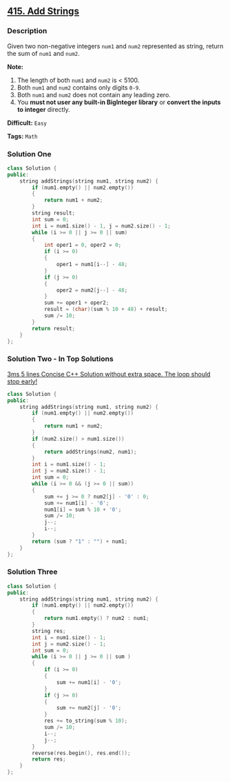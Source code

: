 ## [415. Add Strings](https://leetcode.com/problems/add-strings/#/description)

### Description

Given two non-negative integers `num1` and `num2` represented as string, return the sum of `num1` and `num2`.

**Note:**

1. The length of both `num1` and `num2` is < 5100.
2. Both `num1` and `num2` contains only digits `0-9`.
3. Both `num1` and `num2` does not contain any leading zero.
4. You **must not user any built-in BigInteger library** or **convert the inputs to integer** directly.

**Difficult:** `Easy`

**Tags:** `Math`

### Solution One

```c++
class Solution {
public:
    string addStrings(string num1, string num2) {
        if (num1.empty() || num2.empty())
        {
            return num1 + num2;
        }
        string result;
        int sum = 0;
        int i = num1.size() - 1, j = num2.size() - 1;
        while (i >= 0 || j >= 0 || sum)
        {
            int oper1 = 0, oper2 = 0;
            if (i >= 0)
            {
                oper1 = num1[i--] - 48;
            }
            if (j >= 0)
            {
                oper2 = num2[j--] - 48;
            }
            sum += oper1 + oper2;
            result = (char)(sum % 10 + 48) + result;
            sum /= 10;
        }
        return result;
    }
};
```

### Solution Two - In Top Solutions

[3ms 5 lines Concise C++ Solution without extra space. The loop should stop early!](https://discuss.leetcode.com/topic/62281/3ms-5-lines-concise-c-solution-without-extra-space-the-loop-should-stop-early)

```c++
class Solution {
public:
    string addStrings(string num1, string num2) {
        if (num1.empty() || num2.empty())
        {
            return num1 + num2;
        }
        if (num2.size() > num1.size())
        {
            return addStrings(num2, num1);
        }
        int i = num1.size() - 1;
        int j = num2.size() - 1;
        int sum = 0;
        while (i >= 0 && (j >= 0 || sum))
        {
            sum += j >= 0 ? num2[j] - '0' : 0;
            sum += num1[i] - '0';
            num1[i] = sum % 10 + '0';
            sum /= 10;
            j--;
            i--;
        }
        return (sum ? "1" : "") + num1;
    }
};
```

### Solution Three

```c++
class Solution {
public:
    string addStrings(string num1, string num2) {
        if (num1.empty() || num2.empty())
        {
            return num1.empty() ? num2 : num1;
        }
        string res;
        int i = num1.size() - 1;
        int j = num2.size() - 1;
        int sum = 0;
        while (i >= 0 || j >= 0 || sum )
        {
            if (i >= 0)
            {
                sum += num1[i] - '0';
            }
            if (j >= 0)
            {
                sum += num2[j] - '0';
            }
            res += to_string(sum % 10);
            sum /= 10;
            i--;
            j--;
        }
        reverse(res.begin(), res.end());
        return res;
    }
};
```
